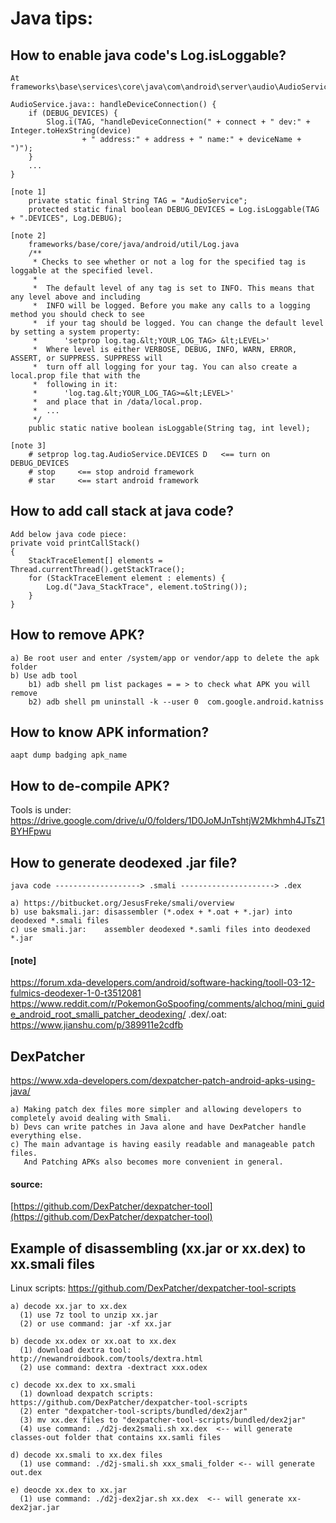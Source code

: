 # Java tips:
## How to enable java code's Log.isLoggable?
    At frameworks\base\services\core\java\com\android\server\audio\AudioService.java:
    
    AudioService.java:: handleDeviceConnection() {
        if (DEBUG_DEVICES) {
            Slog.i(TAG, "handleDeviceConnection(" + connect + " dev:" + Integer.toHexString(device)
                    + " address:" + address + " name:" + deviceName + ")");
        }
        ...
    }
    
    [note 1] 
        private static final String TAG = "AudioService";
        protected static final boolean DEBUG_DEVICES = Log.isLoggable(TAG + ".DEVICES", Log.DEBUG);

    [note 2] 
        frameworks/base/core/java/android/util/Log.java
        /**
         * Checks to see whether or not a log for the specified tag is loggable at the specified level.
         *
         *  The default level of any tag is set to INFO. This means that any level above and including
         *  INFO will be logged. Before you make any calls to a logging method you should check to see
         *  if your tag should be logged. You can change the default level by setting a system property:
         *      'setprop log.tag.&lt;YOUR_LOG_TAG> &lt;LEVEL>'
         *  Where level is either VERBOSE, DEBUG, INFO, WARN, ERROR, ASSERT, or SUPPRESS. SUPPRESS will
         *  turn off all logging for your tag. You can also create a local.prop file that with the
         *  following in it:
         *      'log.tag.&lt;YOUR_LOG_TAG>=&lt;LEVEL>'
         *  and place that in /data/local.prop.
         *  ...
         */
        public static native boolean isLoggable(String tag, int level);

    [note 3]
        # setprop log.tag.AudioService.DEVICES D   <== turn on DEBUG_DEVICES
        # stop     <== stop android framework
        # star     <== start android framework

## How to add call stack at java code?
    Add below java code piece:
    private void printCallStack() 
    {
        StackTraceElement[] elements = Thread.currentThread().getStackTrace();
        for (StackTraceElement element : elements) {
            Log.d("Java_StackTrace", element.toString());
        }
    }

## How to remove APK?
    a) Be root user and enter /system/app or vendor/app to delete the apk folder
    b) Use adb tool
        b1) adb shell pm list packages = = > to check what APK you will remove
        b2) adb shell pm uninstall -k --user 0  com.google.android.katniss

## How to know APK information?
    aapt dump badging apk_name

## How to de-compile APK?
Tools is under:
    https://drive.google.com/drive/u/0/folders/1D0JoMJnTshtjW2Mkhmh4JTsZ1BYHFpwu

## How to generate deodexed .jar file?
    java code -------------------> .smali ---------------------> .dex
    
    a) https://bitbucket.org/JesusFreke/smali/overview
    b) use baksmali.jar: disassembler (*.odex + *.oat + *.jar) into deodexed *.smali files
    c) use smali.jar:    assembler deodexed *.samli files into deodexed *.jar
      
#### [note]
  https://forum.xda-developers.com/android/software-hacking/tooll-03-12-fulmics-deodexer-1-0-t3512081
  https://www.reddit.com/r/PokemonGoSpoofing/comments/alchoq/mini_guide_android_root_smalli_patcher_deodexing/
  .dex/.oat: https://www.jianshu.com/p/389911e2cdfb
    
## DexPatcher
https://www.xda-developers.com/dexpatcher-patch-android-apks-using-java/  

    a) Making patch dex files more simpler and allowing developers to completely avoid dealing with Smali.
    b) Devs can write patches in Java alone and have DexPatcher handle everything else.
    c) The main advantage is having easily readable and manageable patch files. 
       And Patching APKs also becomes more convenient in general.
#### source: 
  [https://github.com/DexPatcher/dexpatcher-tool](https://github.com/DexPatcher/dexpatcher-tool)

## Example of disassembling (xx.jar or xx.dex) to xx.smali files
Linux scripts: https://github.com/DexPatcher/dexpatcher-tool-scripts

    a) decode xx.jar to xx.dex
      (1) use 7z tool to unzip xx.jar
      (2) or use command: jar -xf xx.jar

    b) decode xx.odex or xx.oat to xx.dex
      (1) download dextra tool: http://newandroidbook.com/tools/dextra.html
      (2) use command: dextra -dextract xxx.odex

    c) decode xx.dex to xx.smali
      (1) download dexpatch scripts: https://github.com/DexPatcher/dexpatcher-tool-scripts
      (2) enter "dexpatcher-tool-scripts/bundled/dex2jar"
      (3) mv xx.dex files to "dexpatcher-tool-scripts/bundled/dex2jar"
      (4) use command: ./d2j-dex2smali.sh xx.dex  <-- will generate classes-out folder that contains xx.samli files
    
    d) decode xx.smali to xx.dex files
      (1) use command: ./d2j-smali.sh xxx_smali_folder <-- will generate out.dex
      
    e) deocde xx.dex to xx.jar
      (1) use command: ./d2j-dex2jar.sh xx.dex  <-- will generate xx-dex2jar.jar
